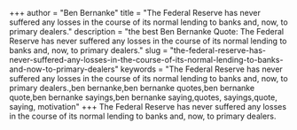 +++
author = "Ben Bernanke"
title = "The Federal Reserve has never suffered any losses in the course of its normal lending to banks and, now, to primary dealers."
description = "the best Ben Bernanke Quote: The Federal Reserve has never suffered any losses in the course of its normal lending to banks and, now, to primary dealers."
slug = "the-federal-reserve-has-never-suffered-any-losses-in-the-course-of-its-normal-lending-to-banks-and-now-to-primary-dealers"
keywords = "The Federal Reserve has never suffered any losses in the course of its normal lending to banks and, now, to primary dealers.,ben bernanke,ben bernanke quotes,ben bernanke quote,ben bernanke sayings,ben bernanke saying,quotes, sayings,quote, saying, motivation"
+++
The Federal Reserve has never suffered any losses in the course of its normal lending to banks and, now, to primary dealers.

